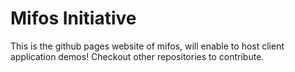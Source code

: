# Mifos Initiative

This is the github pages website of mifos, will enable to host client application demos! Checkout other repositories to contribute.